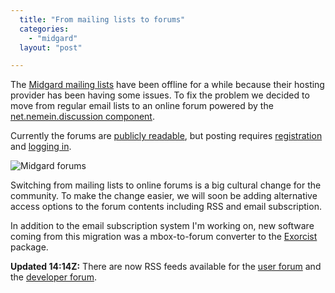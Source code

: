 ```yaml
---
  title: "From mailing lists to forums"
  categories: 
    - "midgard"
  layout: "post"

---
```

The [Midgard mailing lists][1] have been offline for a while because their hosting provider has been having some issues. To fix the problem we decided to move from regular email lists to an online forum powered by the [net.nemein.discussion component][2].

Currently the forums are [publicly readable][5], but posting requires [registration][3] and [logging in][4].

![Midgard forums](https://s3.eu-central-1.amazonaws.com/bergie-iki-fi/midgard-forums.jpg)

Switching from mailing lists to online forums is a big cultural change for the community. To make the change easier, we will soon be adding alternative access options to the forum contents including RSS and email subscription.

In addition to the email subscription system I'm working on, new software coming from this migration was a mbox-to-forum converter to the [Exorcist][6] package.

__Updated 14:14Z:__ There are now RSS feeds available for the [user forum][8] and the  [developer forum][7].

[1]: http://marc.theaimsgroup.com/?l=midgard-dev
[2]: http://pear.midcom-project.org/index.php?package=net_nemein_discussion&release=2.0.0alpha6&downloads
[3]: http://www.midgard-project.org/discussion/account/register/midgard_users.html
[4]: https://www.midgard-project.org/discussion/
[5]: http://www.midgard-project.org/discussion/
[6]: http://sourceforge.net/projects/exorcist
[7]: http://www.midgard-project.org/discussion/developer-forum/rss.xml
[8]: http://www.midgard-project.org/discussion/user-forum/rss.xml
